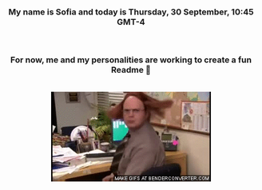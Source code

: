 


<div align="center">
<h3 >My name is Sofia and today is Thursday, 30 September, 10:45 GMT-4</h3><br>
<h3 >For now, me and my personalities are working to create a fun Readme 👋
</h3><br>
<img src='img/dwight.gif' alt='working...'/>
</div>
